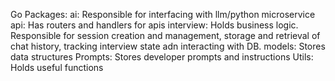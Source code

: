 



Go Packages:
ai: Responsible for interfacing with llm/python microservice
api: Has routers and handlers for apis
interview: Holds business logic. Responsible for session creation and management, storage and retrieval of chat history, tracking interview state adn interacting with DB.
models: Stores data structures
Prompts: Stores developer prompts and instructions
Utils: Holds useful functions
